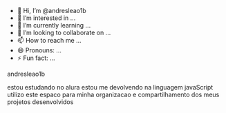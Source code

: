- 👋 Hi, I’m @andresleao1b
- 👀 I’m interested in ...
- 🌱 I’m currently learning ...
- 💞️ I’m looking to collaborate on ...
- 📫 How to reach me ...
- 😄 Pronouns: ...
- ⚡ Fun fact: ...

<!---
andresleao1b/andresleao1b is a ✨ special ✨ repository because its `README.md` (this file) appears on your GitHub profile.
You can click the Preview link to take a look at your changes.
--->andresleao1b
estou estudando no alura
estou me devolvendo na linguagem javaScript
utilizo este espaco para minha organizacao e compartilhamento dos meus projetos desenvolvidos
